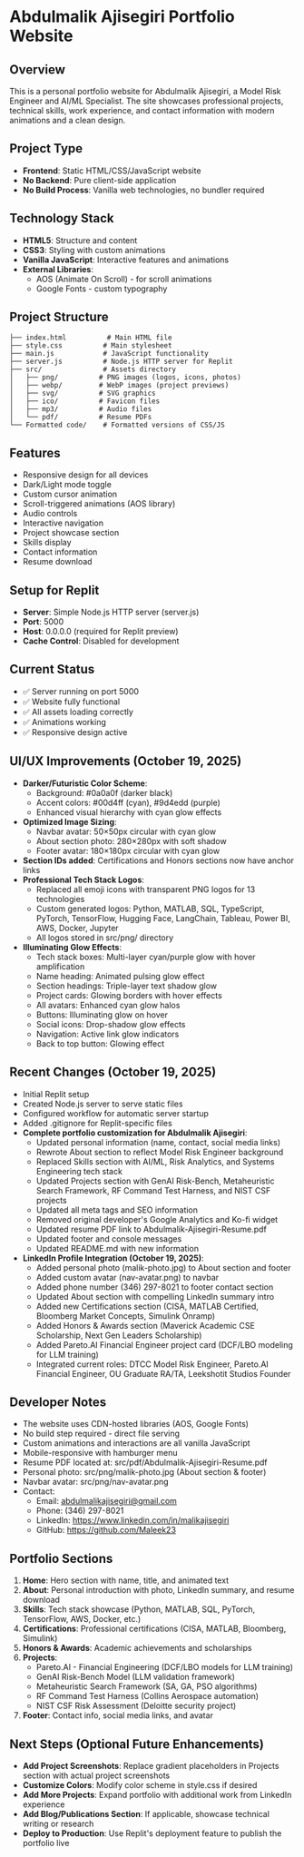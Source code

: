 # Abdulmalik Ajisegiri Portfolio Website

## Overview
This is a personal portfolio website for Abdulmalik Ajisegiri, a Model Risk Engineer and AI/ML Specialist. The site showcases professional projects, technical skills, work experience, and contact information with modern animations and a clean design.

## Project Type
- **Frontend**: Static HTML/CSS/JavaScript website
- **No Backend**: Pure client-side application
- **No Build Process**: Vanilla web technologies, no bundler required

## Technology Stack
- **HTML5**: Structure and content
- **CSS3**: Styling with custom animations
- **Vanilla JavaScript**: Interactive features and animations
- **External Libraries**:
  - AOS (Animate On Scroll) - for scroll animations
  - Google Fonts - custom typography

## Project Structure
```
├── index.html          # Main HTML file
├── style.css          # Main stylesheet
├── main.js            # JavaScript functionality
├── server.js          # Node.js HTTP server for Replit
├── src/               # Assets directory
│   ├── png/          # PNG images (logos, icons, photos)
│   ├── webp/         # WebP images (project previews)
│   ├── svg/          # SVG graphics
│   ├── ico/          # Favicon files
│   ├── mp3/          # Audio files
│   └── pdf/          # Resume PDFs
└── Formatted code/    # Formatted versions of CSS/JS
```

## Features
- Responsive design for all devices
- Dark/Light mode toggle
- Custom cursor animation
- Scroll-triggered animations (AOS library)
- Audio controls
- Interactive navigation
- Project showcase section
- Skills display
- Contact information
- Resume download

## Setup for Replit
- **Server**: Simple Node.js HTTP server (server.js)
- **Port**: 5000
- **Host**: 0.0.0.0 (required for Replit preview)
- **Cache Control**: Disabled for development

## Current Status
- ✅ Server running on port 5000
- ✅ Website fully functional
- ✅ All assets loading correctly
- ✅ Animations working
- ✅ Responsive design active

## UI/UX Improvements (October 19, 2025)
- **Darker/Futuristic Color Scheme**:
  - Background: #0a0a0f (darker black)
  - Accent colors: #00d4ff (cyan), #9d4edd (purple)
  - Enhanced visual hierarchy with cyan glow effects
- **Optimized Image Sizing**:
  - Navbar avatar: 50×50px circular with cyan glow
  - About section photo: 280×280px with soft shadow
  - Footer avatar: 180×180px circular with cyan glow
- **Section IDs added**: Certifications and Honors sections now have anchor links
- **Professional Tech Stack Logos**: 
  - Replaced all emoji icons with transparent PNG logos for 13 technologies
  - Custom generated logos: Python, MATLAB, SQL, TypeScript, PyTorch, TensorFlow, Hugging Face, LangChain, Tableau, Power BI, AWS, Docker, Jupyter
  - All logos stored in src/png/ directory
- **Illuminating Glow Effects**:
  - Tech stack boxes: Multi-layer cyan/purple glow with hover amplification
  - Name heading: Animated pulsing glow effect
  - Section headings: Triple-layer text shadow glow
  - Project cards: Glowing borders with hover effects
  - All avatars: Enhanced cyan glow halos
  - Buttons: Illuminating glow on hover
  - Social icons: Drop-shadow glow effects
  - Navigation: Active link glow indicators
  - Back to top button: Glowing effect

## Recent Changes (October 19, 2025)
- Initial Replit setup
- Created Node.js server to serve static files
- Configured workflow for automatic server startup
- Added .gitignore for Replit-specific files
- **Complete portfolio customization for Abdulmalik Ajisegiri**:
  - Updated personal information (name, contact, social media links)
  - Rewrote About section to reflect Model Risk Engineer background
  - Replaced Skills section with AI/ML, Risk Analytics, and Systems Engineering tech stack
  - Updated Projects section with GenAI Risk-Bench, Metaheuristic Search Framework, RF Command Test Harness, and NIST CSF projects
  - Updated all meta tags and SEO information
  - Removed original developer's Google Analytics and Ko-fi widget
  - Updated resume PDF link to Abdulmalik-Ajisegiri-Resume.pdf
  - Updated footer and console messages
  - Updated README.md with new information
- **LinkedIn Profile Integration (October 19, 2025)**:
  - Added personal photo (malik-photo.jpg) to About section and footer
  - Added custom avatar (nav-avatar.png) to navbar
  - Added phone number (346) 297-8021 to footer contact section
  - Updated About section with compelling LinkedIn summary intro
  - Added new Certifications section (CISA, MATLAB Certified, Bloomberg Market Concepts, Simulink Onramp)
  - Added Honors & Awards section (Maverick Academic CSE Scholarship, Next Gen Leaders Scholarship)
  - Added Pareto.AI Financial Engineer project card (DCF/LBO modeling for LLM training)
  - Integrated current roles: DTCC Model Risk Engineer, Pareto.AI Financial Engineer, OU Graduate RA/TA, Leekshotit Studios Founder

## Developer Notes
- The website uses CDN-hosted libraries (AOS, Google Fonts)
- No build step required - direct file serving
- Custom animations and interactions are all vanilla JavaScript
- Mobile-responsive with hamburger menu
- Resume PDF located at: src/pdf/Abdulmalik-Ajisegiri-Resume.pdf
- Personal photo: src/png/malik-photo.jpg (About section & footer)
- Navbar avatar: src/png/nav-avatar.png
- Contact: 
  - Email: abdulmalikajisegiri@gmail.com
  - Phone: (346) 297-8021
  - LinkedIn: https://www.linkedin.com/in/malikajisegiri
  - GitHub: https://github.com/Maleek23

## Portfolio Sections
1. **Home**: Hero section with name, title, and animated text
2. **About**: Personal introduction with photo, LinkedIn summary, and resume download
3. **Skills**: Tech stack showcase (Python, MATLAB, SQL, PyTorch, TensorFlow, AWS, Docker, etc.)
4. **Certifications**: Professional certifications (CISA, MATLAB, Bloomberg, Simulink)
5. **Honors & Awards**: Academic achievements and scholarships
6. **Projects**: 
   - Pareto.AI - Financial Engineering (DCF/LBO models for LLM training)
   - GenAI Risk-Bench Model (LLM validation framework)
   - Metaheuristic Search Framework (SA, GA, PSO algorithms)
   - RF Command Test Harness (Collins Aerospace automation)
   - NIST CSF Risk Assessment (Deloitte security project)
7. **Footer**: Contact info, social media links, and avatar

## Next Steps (Optional Future Enhancements)
- **Add Project Screenshots**: Replace gradient placeholders in Projects section with actual project screenshots
- **Customize Colors**: Modify color scheme in style.css if desired
- **Add More Projects**: Expand portfolio with additional work from LinkedIn experience
- **Add Blog/Publications Section**: If applicable, showcase technical writing or research
- **Deploy to Production**: Use Replit's deployment feature to publish the portfolio live
